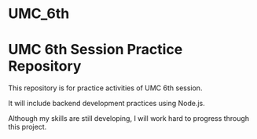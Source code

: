 # UMC_6th
<!DOCTYPE html>
<html lang="en">
<head>
    <meta charset="UTF-8">
    <meta name="viewport" content="width=device-width, initial-scale=1.0">
    <title>README</title>
</head>
<body>
    <h1>UMC 6th Session Practice Repository</h1>
    <p>This repository is for practice activities of UMC 6th session.</p>
    <p>It will include backend development practices using Node.js.</p>
    <p>Although my skills are still developing, I will work hard to progress through this project.</p>
</body>
</html>

